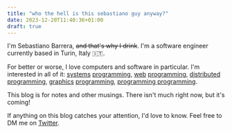 ```yaml
---
title: "who the hell is this sebastiano guy anyway?"
date: 2023-12-20T11:40:36+01:00
draft: true
---
```


I'm Sebastiano Barrera, ~~and that's why I drink~~. I'm a software engineer currently based in Turin, Italy 🇮🇹.

For better or worse, I love computers and software in particular. I'm interested in all of it: [systems](https://en.wikipedia.org/wiki/C%2B%2B) [programming](https://www.rust-lang.org/), [web](https://www.typescriptlang.org/) [programming](https://htmx.org/), [distributed programming](https://www.erlang.org/), [graphics](https://www.raylib.com/) [programming](https://www.egui.rs/), [programming programming](https://racket-lang.org/).

This blog is for notes and other musings. There isn't much right now, but it's coming!

If anything on this blog catches your attention, I'd love to know.  Feel free to DM me on [Twitter](https://twitter.com/seb_barrera).

